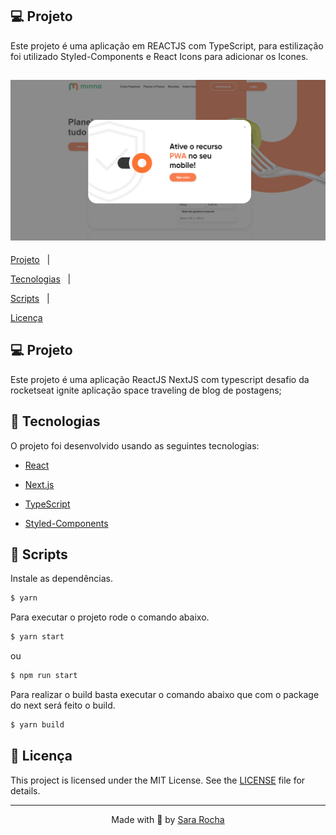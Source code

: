 ## 💻 Projeto

Este projeto é uma aplicação em REACTJS com TypeScript, para estilização foi utilizado Styled-Components e React Icons para adicionar os Icones.

<h2  align="center">

<img  alt="cover-alt"  src=".github/image.png" />

</h2>


<p  align="center">

<a  href="#-projeto">Projeto</a>&nbsp;&nbsp;&nbsp;|&nbsp;&nbsp;&nbsp;

<a  href="#-tecnologias">Tecnologias</a>&nbsp;&nbsp;&nbsp;|&nbsp;&nbsp;&nbsp;

<a  href="#-scripts">Scripts</a>&nbsp;&nbsp;&nbsp;|&nbsp;&nbsp;&nbsp;

<a  href="#-licença">Licença</a>

</p>

  

  

## 💻 Projeto

  

Este projeto é uma aplicação ReactJS NextJS com typescript desafio da rocketseat ignite aplicação space traveling de blog de postagens;

  

## 🧪 Tecnologias

  
  

O projeto foi desenvolvido usando as seguintes tecnologias:

  

  

- [React](https://reactjs.org)

  

- [Next.js](https://nextjs.org)

  

- [TypeScript](https://www.typescriptlang.org)

  

- [Styled-Components]([styled-components](https://styled-components.com/))

 

  

## 📝 Scripts

Instale as dependências.

  

```bash
$ yarn
```

  

Para executar o projeto rode o comando abaixo.

```bash
$ yarn start
```
ou
```bash
$ npm run start
```
  
  

Para realizar o build basta executar o comando abaixo que com o package do next será feito o build.

  

```bash
$ yarn build
```

  

  

## 📝 Licença

  

This project is licensed under the MIT License. See the [LICENSE](LICENSE.md) file for details.

  

---
<p  align="center">Made with 💜 by <a  href="https://github.com/sararchh"  target="_blank">Sara Rocha</a></p>